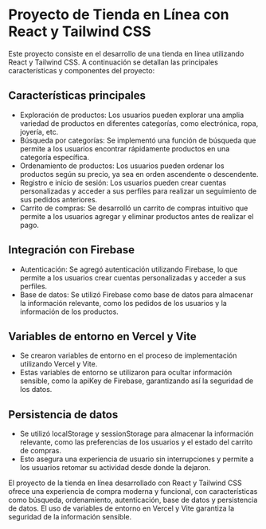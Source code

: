 # Proyecto de Tienda en Línea con React y Tailwind CSS
Este proyecto consiste en el desarrollo de una tienda en línea utilizando React y Tailwind CSS. A continuación se detallan las principales características y componentes del proyecto:

## Características principales
- Exploración de productos: Los usuarios pueden explorar una amplia variedad de productos en diferentes categorías, como electrónica, ropa, joyería, etc.
- Búsqueda por categorías: Se implementó una función de búsqueda que permite a los usuarios encontrar rápidamente productos en una categoría específica.
- Ordenamiento de productos: Los usuarios pueden ordenar los productos según su precio, ya sea en orden ascendente o descendente.
- Registro e inicio de sesión: Los usuarios pueden crear cuentas personalizadas y acceder a sus perfiles para realizar un seguimiento de sus pedidos anteriores.
- Carrito de compras: Se desarrolló un carrito de compras intuitivo que permite a los usuarios agregar y eliminar productos antes de realizar el pago.

## Integración con Firebase
- Autenticación: Se agregó autenticación utilizando Firebase, lo que permite a los usuarios crear cuentas personalizadas y acceder a sus perfiles.
- Base de datos: Se utilizó Firebase como base de datos para almacenar la información relevante, como los pedidos de los usuarios y la información de los productos.

## Variables de entorno en Vercel y Vite
- Se crearon variables de entorno en el proceso de implementación utilizando Vercel y Vite.
- Estas variables de entorno se utilizaron para ocultar información sensible, como la apiKey de Firebase, garantizando así la seguridad de los datos.

## Persistencia de datos
- Se utilizó localStorage y sessionStorage para almacenar la información relevante, como las preferencias de los usuarios y el estado del carrito de compras.
- Esto asegura una experiencia de usuario sin interrupciones y permite a los usuarios retomar su actividad desde donde la dejaron.

El proyecto de la tienda en línea desarrollado con React y Tailwind CSS ofrece una experiencia de compra moderna y funcional, con características como búsqueda, ordenamiento, autenticación, base de datos y persistencia de datos. El uso de variables de entorno en Vercel y Vite garantiza la seguridad de la información sensible.
